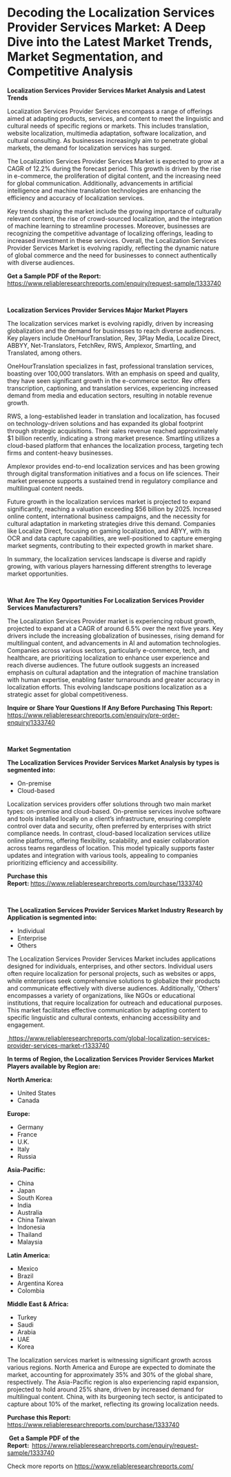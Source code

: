 <p><h1>Decoding the Localization Services Provider Services Market: A Deep Dive into the Latest Market Trends, Market Segmentation, and Competitive Analysis</h1></p><p><strong>Localization Services Provider Services Market Analysis and Latest Trends</strong></p>
<p><p>Localization Services Provider Services encompass a range of offerings aimed at adapting products, services, and content to meet the linguistic and cultural needs of specific regions or markets. This includes translation, website localization, multimedia adaptation, software localization, and cultural consulting. As businesses increasingly aim to penetrate global markets, the demand for localization services has surged.</p><p>The Localization Services Provider Services Market is expected to grow at a CAGR of 12.2% during the forecast period. This growth is driven by the rise in e-commerce, the proliferation of digital content, and the increasing need for global communication. Additionally, advancements in artificial intelligence and machine translation technologies are enhancing the efficiency and accuracy of localization services.</p><p>Key trends shaping the market include the growing importance of culturally relevant content, the rise of crowd-sourced localization, and the integration of machine learning to streamline processes. Moreover, businesses are recognizing the competitive advantage of localizing offerings, leading to increased investment in these services. Overall, the Localization Services Provider Services Market is evolving rapidly, reflecting the dynamic nature of global commerce and the need for businesses to connect authentically with diverse audiences.</p></p>
<p><strong>Get a Sample PDF of the Report:&nbsp;</strong> <a href="https://www.reliableresearchreports.com/enquiry/request-sample/1333740?utm_campaign=2665&utm_medium=2&utm_source=Github&utm_content=ia&utm_term=24032025&utm_id=localization-services-provider-services">https://www.reliableresearchreports.com/enquiry/request-sample/1333740</a></p>
<p>&nbsp;</p>
<p><strong>Localization Services Provider Services Major Market Players</strong></p>
<p><p>The localization services market is evolving rapidly, driven by increasing globalization and the demand for businesses to reach diverse audiences. Key players include OneHourTranslation, Rev, 3Play Media, Localize Direct, ABBYY, Net-Translators, FetchRev, RWS, Amplexor, Smartling, and Translated, among others.</p><p>OneHourTranslation specializes in fast, professional translation services, boasting over 100,000 translators. With an emphasis on speed and quality, they have seen significant growth in the e-commerce sector. Rev offers transcription, captioning, and translation services, experiencing increased demand from media and education sectors, resulting in notable revenue growth.</p><p>RWS, a long-established leader in translation and localization, has focused on technology-driven solutions and has expanded its global footprint through strategic acquisitions. Their sales revenue reached approximately $1 billion recently, indicating a strong market presence. Smartling utilizes a cloud-based platform that enhances the localization process, targeting tech firms and content-heavy businesses.</p><p>Amplexor provides end-to-end localization services and has been growing through digital transformation initiatives and a focus on life sciences. Their market presence supports a sustained trend in regulatory compliance and multilingual content needs.</p><p>Future growth in the localization services market is projected to expand significantly, reaching a valuation exceeding $56 billion by 2025. Increased online content, international business campaigns, and the necessity for cultural adaptation in marketing strategies drive this demand. Companies like Localize Direct, focusing on gaming localization, and ABYY, with its OCR and data capture capabilities, are well-positioned to capture emerging market segments, contributing to their expected growth in market share.</p><p>In summary, the localization services landscape is diverse and rapidly growing, with various players harnessing different strengths to leverage market opportunities.</p></p>
<p>&nbsp;</p>
<p><strong>What Are The Key Opportunities For Localization Services Provider Services Manufacturers?</strong></p>
<p><p>The Localization Services Provider market is experiencing robust growth, projected to expand at a CAGR of around 6.5% over the next five years. Key drivers include the increasing globalization of businesses, rising demand for multilingual content, and advancements in AI and automation technologies. Companies across various sectors, particularly e-commerce, tech, and healthcare, are prioritizing localization to enhance user experience and reach diverse audiences. The future outlook suggests an increased emphasis on cultural adaptation and the integration of machine translation with human expertise, enabling faster turnarounds and greater accuracy in localization efforts. This evolving landscape positions localization as a strategic asset for global competitiveness.</p></p>
<p><strong>Inquire or Share Your Questions If Any Before Purchasing This Report:</strong> <a href="https://www.reliableresearchreports.com/enquiry/pre-order-enquiry/1333740?utm_campaign=2665&utm_medium=2&utm_source=Github&utm_content=ia&utm_term=24032025&utm_id=localization-services-provider-services">https://www.reliableresearchreports.com/enquiry/pre-order-enquiry/1333740</a></p>
<p>&nbsp;</p>
<p><strong>Market Segmentation</strong></p>
<p><strong>The Localization Services Provider Services Market Analysis by types is segmented into:</strong></p>
<p><ul><li>On-premise</li><li>Cloud-based</li></ul></p>
<p><p>Localization services providers offer solutions through two main market types: on-premise and cloud-based. On-premise services involve software and tools installed locally on a client’s infrastructure, ensuring complete control over data and security, often preferred by enterprises with strict compliance needs. In contrast, cloud-based localization services utilize online platforms, offering flexibility, scalability, and easier collaboration across teams regardless of location. This model typically supports faster updates and integration with various tools, appealing to companies prioritizing efficiency and accessibility.</p></p>
<p><strong>Purchase this Report:&nbsp;</strong><a href="https://www.reliableresearchreports.com/purchase/1333740?utm_campaign=2665&utm_medium=2&utm_source=Github&utm_content=ia&utm_term=24032025&utm_id=localization-services-provider-services">https://www.reliableresearchreports.com/purchase/1333740</a></p>
<p>&nbsp;</p>
<p><strong>The Localization Services Provider Services Market Industry Research by Application is segmented into:</strong></p>
<p><ul><li>Individual</li><li>Enterprise</li><li>Others</li></ul></p>
<p><p>The Localization Services Provider Services Market includes applications designed for individuals, enterprises, and other sectors. Individual users often require localization for personal projects, such as websites or apps, while enterprises seek comprehensive solutions to globalize their products and communicate effectively with diverse audiences. Additionally, 'Others' encompasses a variety of organizations, like NGOs or educational institutions, that require localization for outreach and educational purposes. This market facilitates effective communication by adapting content to specific linguistic and cultural contexts, enhancing accessibility and engagement.</p></p>
<p><a href="https://www.reliableresearchreports.com/global-localization-services-provider-services-market-r1333740?utm_campaign=2665&utm_medium=2&utm_source=Github&utm_content=ia&utm_term=24032025&utm_id=localization-services-provider-services">&nbsp;https://www.reliableresearchreports.com/global-localization-services-provider-services-market-r1333740</a></p>
<p><strong>In terms of Region, the Localization Services Provider Services Market Players available by Region are:</strong></p>
<p>
    <p> <strong> North America: </strong>
        <ul>
            <li>United States</li>
            <li>Canada</li>
        </ul>
        </p> 
    <p> <strong> Europe: </strong>
        <ul>
            <li>Germany</li>
            <li>France</li>
            <li>U.K.</li>
            <li>Italy</li>
            <li>Russia</li>
        </ul>
        </p> 
    <p> <strong> Asia-Pacific: </strong>
        <ul>
            <li>China</li>
            <li>Japan</li>
            <li>South Korea</li>
            <li>India</li>
            <li>Australia</li>
            <li>China Taiwan</li>
            <li>Indonesia</li>
            <li>Thailand</li>
            <li>Malaysia</li>
        </ul>
        </p> 
    <p> <strong> Latin America: </strong>
        <ul>
            <li>Mexico</li>
            <li>Brazil</li>
            <li>Argentina Korea</li>
            <li>Colombia</li>
        </ul>
        </p> 
    <p> <strong> Middle East & Africa: </strong>
        <ul>
            <li>Turkey</li>
            <li>Saudi</li>
            <li>Arabia</li>
            <li>UAE</li>
            <li>Korea</li>
        </ul>
    </p>
    </p>
<p><p>The localization services market is witnessing significant growth across various regions. North America and Europe are expected to dominate the market, accounting for approximately 35% and 30% of the global share, respectively. The Asia-Pacific region is also experiencing rapid expansion, projected to hold around 25% share, driven by increased demand for multilingual content. China, with its burgeoning tech sector, is anticipated to capture about 10% of the market, reflecting its growing localization needs.</p></p>
<p><strong>Purchase this Report: </strong><a href="https://www.reliableresearchreports.com/purchase/1333740?utm_campaign=2665&utm_medium=2&utm_source=Github&utm_content=ia&utm_term=24032025&utm_id=localization-services-provider-services">https://www.reliableresearchreports.com/purchase/1333740</a></p>
<p>&nbsp;<strong>Get a Sample PDF of the Report:&nbsp;&nbsp;</strong><a href="https://www.reliableresearchreports.com/enquiry/request-sample/1333740?utm_campaign=2665&utm_medium=2&utm_source=Github&utm_content=ia&utm_term=24032025&utm_id=localization-services-provider-services">https://www.reliableresearchreports.com/enquiry/request-sample/1333740</a></p>
<p><strong></strong></p>
<p>Check more reports on <a href="https://www.reliableresearchreports.com/?utm_campaign=2665&utm_medium=2&utm_source=Github&utm_content=ia&utm_term=24032025&utm_id=localization-services-provider-services">https://www.reliableresearchreports.com/</a></p>